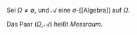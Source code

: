 Sei $\Omega \ne \emptyset$,  und $\mathcal{A}$ eine $\sigma$-[[Algebra]] auf $\Omega$.

Das Paar $(\Omega, \mathcal{A})$ heißt *Messraum*.